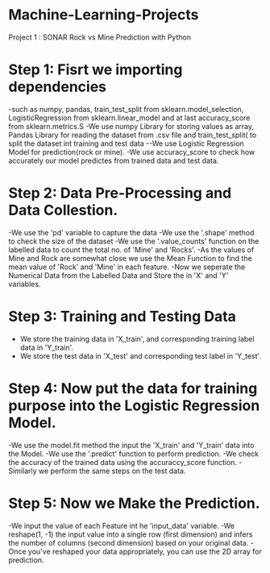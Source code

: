 # Machine-Learning-Projects
Project 1 : SONAR Rock vs Mine Prediction with Python

# Step 1: Fisrt we importing dependencies
-such as numpy, pandas, train_test_split from sklearn.model_selection, LogisticRegression from sklearn.linear_model and at last accuracy_score from sklearn.metrics.S
-We use numpy Library for storing values as array, Pandas Library for reading the dataset from .csv file and train_test_split( to split the dataset int training and test data --We use Logistic Regression Model for prediction(rock or mine). 
-We use accuracy_score to check how accurately our model predictes from trained data and test data.

# Step 2: Data Pre-Processing and Data Collestion.
-We use the 'pd' variable to capture the data 
-We use the '.shape' method to check the size of the dataset
-We use the '.value_counts' function on the labelled data to count the total no. of 'Mine' and 'Rocks'.
-As the values of Mine and Rock are somewhat close we use the Mean Function to find the mean value of 'Rock' and 'Mine' in each feature.
-Now we seperate the Numerical Data from the Labelled Data and Store the in 'X' and 'Y' variables.

# Step 3: Training and Testing Data
- We store the training data in 'X_train', and corresponding training label data in 'Y_train'.
- We store the test data in 'X_test' and corresponding test label in 'Y_test'.

# Step 4: Now put the data for training purpose into the Logistic Regression Model.
-We use the model.fit method the input the 'X_train' and 'Y_train' data into the Model.
-We use the '.predict' function to perform prediction.
-We check the accuracy of the trained data using the accuraccy_score function.
-Similarly we perform the same steps on the test data.

# Step 5: Now we Make the Prediction.
-We input the value of each Feature int he 'input_data' variable.
-We reshape(1, -1) the input value into a single row (first dimension) and infers the number of columns (second dimension) based on your original data.
-Once you've reshaped your data appropriately, you can use the 2D array for prediction.
